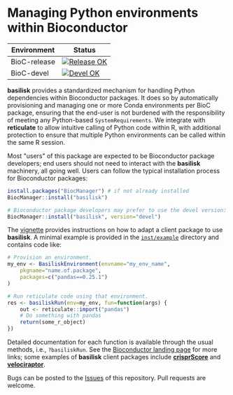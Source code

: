 # Managing Python environments within Bioconductor

|Environment|Status|
|---|---|
|BioC-release|[![Release OK](https://bioconductor.org/shields/build/release/bioc/basilisk.svg)](http://bioconductor.org/checkResults/release/bioc-LATEST/basilisk/)|
|BioC-devel|[![Devel OK](https://bioconductor.org/shields/build/devel/bioc/basilisk.svg)](http://bioconductor.org/checkResults/devel/bioc-LATEST/basilisk/)|

**basilisk** provides a standardized mechanism for handling Python dependencies within Bioconductor packages.
It does so by automatically provisioning and managing one or more Conda environments per BioC package,
ensuring that the end-user is not burdened with the responsibility of meeting any Python-based `SystemRequirements`.
We integrate with **reticulate** to allow intuitive calling of Python code within R,
with additional protection to ensure that multiple Python environments can be called within the same R session.

Most "users" of this package are expected to be Bioconductor package developers;
end users should not need to interact with the **basilisk** machinery, all going well.
Users can follow the typical installation process for Bioconductor packages:

```r
install.packages("BiocManager") # if not already installed
BiocManager::install("basilisk")

# Bioconductor package developers may prefer to use the devel version:
BiocManager::install("basilisk", version="devel") 
```

The [vignette](https://bioconductor.org/packages/release/bioc/vignettes/basilisk/inst/doc/motivation.html) provides instructions on how to adapt a client package to use **basilisk**.
A minimal example is provided in the [`inst/example`](inst/example/) directory and contains code like:

```r
# Provision an environment.
my_env <- BasiliskEnvironment(envname="my_env_name",
    pkgname="name.of.package",
    packages=c("pandas==0.25.1")
)

# Run reticulate code using that environment.
res <- basiliskRun(env=my_env, fun=function(args) {
    out <- reticulate::import("pandas")
    # Do something with pandas
    return(some_r_object)
})
```

Detailed documentation for each function is available through the usual methods, i.e., `?basiliskRun`.
See the [Bioconductor landing page](https://bioconductor.org/packages/basilisk) for more links;
some examples of **basilisk** client packages include [**crisprScore**](https://bioconductor.org/packages/crisprScore) and [**velociraptor**](https://bioconductor.org/packages/velociraptor).

Bugs can be posted to the [Issues](https://github.com/LTLA/basilisk/issues) of this repository.
Pull requests are welcome.
